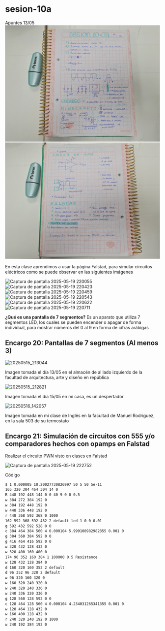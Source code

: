 # sesion-10a

Apuntes 13/05
![apuntes_10a.jpg](./archivos/apuntes_10a.jpg)
![apuntes_10a_fin.jpg](./archivos/apuntes_10a_fin.jpg)

En esta clase aprendimos a usar la página Falstad, para simular circuitos eléctricos como se puede observar en las siguientes imágenes

![Captura de pantalla 2025-05-19 220055](https://github.com/user-attachments/assets/a443250f-9e89-4af4-a223-4fa1b5b862d2)
![Captura de pantalla 2025-05-19 220423](https://github.com/user-attachments/assets/f529878a-a880-4c51-acc0-0e33840cedc0)
![Captura de pantalla 2025-05-19 220459](https://github.com/user-attachments/assets/f31d58a0-b391-4d7e-b395-40071a24b417)
![Captura de pantalla 2025-05-19 220543](https://github.com/user-attachments/assets/ec1dfa5c-908a-4be4-9f5a-31002f5637d4)
![Captura de pantalla 2025-05-19 220622](https://github.com/user-attachments/assets/68691481-f3ee-4c56-ac8e-7b8d61eee364)
![Captura de pantalla 2025-05-19 220711](https://github.com/user-attachments/assets/b02e990f-3148-4e84-91af-da761958b912)

**¿Qué es una pantalla de 7 segmentos?**
Es un aparato que utiliza 7 segmentos LED, los cuales se pueden encender o apagar de forma individual, para mostrar números del 0 al 9 en forma de cifras arábigas

## Encargo 20: Pantallas de 7 segmentos (Al menos 3)

![20250515_213044](https://github.com/user-attachments/assets/0bdb1ede-7910-4b2f-af62-6e037a727899)

Imagen tomada el día 13/05 en el almacén de al lado izquierdo de la facultad de arquitectura, arte y diseño en república

![20250515_212821](https://github.com/user-attachments/assets/892a058a-3342-445b-b664-8de848c17ce4)

Imagen tomada el día 15/05 en mi casa, es un despertador

![20250516_142057](https://github.com/user-attachments/assets/e6243d65-d22f-47e5-9c9c-c943e07167af)

Imagen tomada en mi clase de Inglés en la facultad de Manuel Rodriguez, en la sala 503 de su termostato

## Encargo 21: Simulación de circuitos con 555 y/o comparadores hechos con opamps en Falstad

Realizar el circuito PWN visto en clases en Falstad

![Captura de pantalla 2025-05-19 222752](https://github.com/user-attachments/assets/beaee0ad-3213-4a20-a452-d38723fe8dc8)

Código

```txt
$ 1 0.000005 10.20027730826997 50 5 50 5e-11
165 320 304 464 304 14 0
R 448 192 448 144 0 0 40 9 0 0 0.5
w 384 272 384 192 0
w 384 192 448 192 0
w 448 336 448 192 0
r 448 368 592 368 0 1000
162 592 368 592 432 2 default-led 1 0 0 0.01
g 592 432 592 528 0 0
c 384 464 384 560 4 0.000104 5.999108982982355 0.001 0
g 384 560 384 592 0 0
g 416 464 416 592 0 0
w 320 432 128 432 0
w 320 400 160 400 0
174 96 352 160 384 1 100000 0.5 Resistance
w 128 432 128 384 0
d 160 320 160 352 2 default
d 96 352 96 320 2 default
w 96 320 160 320 0
w 160 320 240 320 0
w 240 320 240 336 0
w 240 336 320 336 0
g 128 560 128 592 0 0
c 128 464 128 560 4 0.000104 4.234031265341355 0.001 0
w 128 464 128 432 0
w 160 400 128 432 0
r 240 320 240 192 0 1000
w 240 192 384 192 0
```
